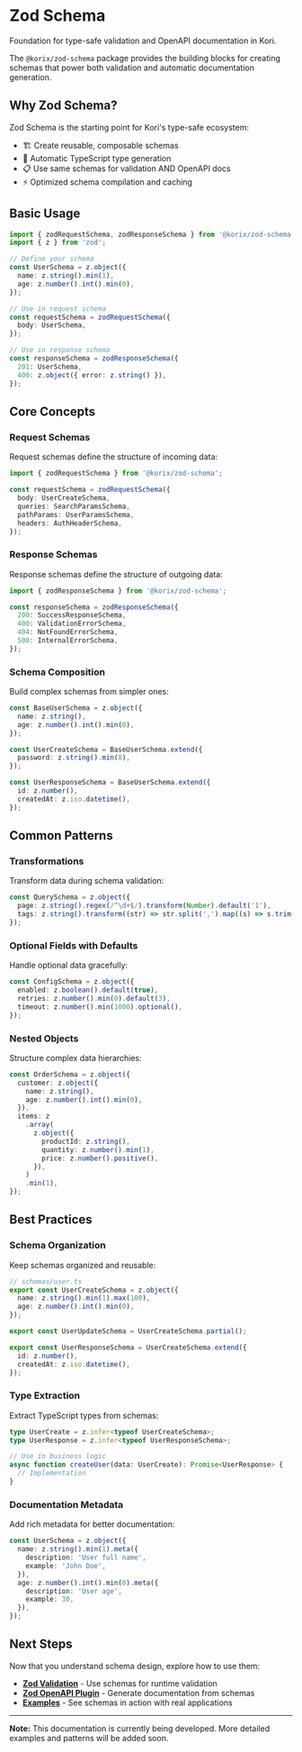 # Zod Schema

Foundation for type-safe validation and OpenAPI documentation in Kori.

The `@korix/zod-schema` package provides the building blocks for creating schemas that power both validation and automatic documentation generation.

## Why Zod Schema?

Zod Schema is the starting point for Kori's type-safe ecosystem:

- 🏗️ Create reusable, composable schemas
- 🔗 Automatic TypeScript type generation
- 📋 Use same schemas for validation AND OpenAPI docs
- ⚡ Optimized schema compilation and caching

## Basic Usage

```typescript
import { zodRequestSchema, zodResponseSchema } from '@korix/zod-schema';
import { z } from 'zod';

// Define your schema
const UserSchema = z.object({
  name: z.string().min(1),
  age: z.number().int().min(0),
});

// Use in request schema
const requestSchema = zodRequestSchema({
  body: UserSchema,
});

// Use in response schema
const responseSchema = zodResponseSchema({
  201: UserSchema,
  400: z.object({ error: z.string() }),
});
```

## Core Concepts

### Request Schemas

Request schemas define the structure of incoming data:

```typescript
import { zodRequestSchema } from '@korix/zod-schema';

const requestSchema = zodRequestSchema({
  body: UserCreateSchema,
  queries: SearchParamsSchema,
  pathParams: UserParamsSchema,
  headers: AuthHeaderSchema,
});
```

### Response Schemas

Response schemas define the structure of outgoing data:

```typescript
import { zodResponseSchema } from '@korix/zod-schema';

const responseSchema = zodResponseSchema({
  200: SuccessResponseSchema,
  400: ValidationErrorSchema,
  404: NotFoundErrorSchema,
  500: InternalErrorSchema,
});
```

### Schema Composition

Build complex schemas from simpler ones:

```typescript
const BaseUserSchema = z.object({
  name: z.string(),
  age: z.number().int().min(0),
});

const UserCreateSchema = BaseUserSchema.extend({
  password: z.string().min(8),
});

const UserResponseSchema = BaseUserSchema.extend({
  id: z.number(),
  createdAt: z.iso.datetime(),
});
```

## Common Patterns

### Transformations

Transform data during schema validation:

```typescript
const QuerySchema = z.object({
  page: z.string().regex(/^\d+$/).transform(Number).default('1'),
  tags: z.string().transform((str) => str.split(',').map((s) => s.trim())),
});
```

### Optional Fields with Defaults

Handle optional data gracefully:

```typescript
const ConfigSchema = z.object({
  enabled: z.boolean().default(true),
  retries: z.number().min(0).default(3),
  timeout: z.number().min(1000).optional(),
});
```

### Nested Objects

Structure complex data hierarchies:

```typescript
const OrderSchema = z.object({
  customer: z.object({
    name: z.string(),
    age: z.number().int().min(0),
  }),
  items: z
    .array(
      z.object({
        productId: z.string(),
        quantity: z.number().min(1),
        price: z.number().positive(),
      }),
    )
    .min(1),
});
```

## Best Practices

### Schema Organization

Keep schemas organized and reusable:

```typescript
// schemas/user.ts
export const UserCreateSchema = z.object({
  name: z.string().min(1).max(100),
  age: z.number().int().min(0),
});

export const UserUpdateSchema = UserCreateSchema.partial();

export const UserResponseSchema = UserCreateSchema.extend({
  id: z.number(),
  createdAt: z.iso.datetime(),
});
```

### Type Extraction

Extract TypeScript types from schemas:

```typescript
type UserCreate = z.infer<typeof UserCreateSchema>;
type UserResponse = z.infer<typeof UserResponseSchema>;

// Use in business logic
async function createUser(data: UserCreate): Promise<UserResponse> {
  // Implementation
}
```

### Documentation Metadata

Add rich metadata for better documentation:

```typescript
const UserSchema = z.object({
  name: z.string().min(1).meta({
    description: 'User full name',
    example: 'John Doe',
  }),
  age: z.number().int().min(0).meta({
    description: 'User age',
    example: 30,
  }),
});
```

## Next Steps

Now that you understand schema design, explore how to use them:

- **[Zod Validation](/en/extensions/zod-validation)** - Use schemas for runtime validation
- **[Zod OpenAPI Plugin](/en/extensions/zod-openapi-plugin)** - Generate documentation from schemas
- **[Examples](/en/examples/)** - See schemas in action with real applications

---

**Note:** This documentation is currently being developed. More detailed examples and patterns will be added soon.
